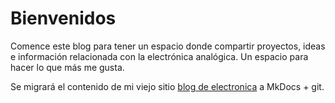 # Bienvenidos
Comence este blog para tener un espacio donde compartir proyectos, ideas e información relacionada con la electrónica analógica. Un espacio para hacer lo que más me gusta.

Se migrará el contenido de mi viejo sitio [blog de electronica](https://micro-analog.blogspot.com/) a MkDocs + git.